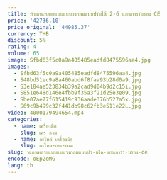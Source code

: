 ```yaml
---
title: หัวแกนหลายแบบแบบวงกลมแบบปรับได้ 2-6 แกนการรับรอง CE
price: '42736.10'
price_original: '44985.37'
currency: THB
discount: 5%
rating: 4
volume: 65
image: Sfbd63f5c0a9a405485eadfd8475596aa4.jpg
images:
  - Sfbd63f5c0a9a405485eadfd8475596aa4.jpg
  - S48bd51ec9a8a460abd6f8faa93b28d0a9.jpg
  - S3e184ae523834b39a2cad9d04b9d2c15i.jpg
  - S851e648d146e4fbb9f35a3f21d25e3e09.jpg
  - Sbe07ae77f615419c936aade376b527a5x.jpg
  - S69c9b499c32f441db98c62fb3e511e22L.jpg
video: 4000179494654.mp4
categories:
  - name: เครื่องมือ
    slug: เคร-องม
  - name: อะไหล่ เครื่องมือ
    slug: อะไหล-เคร-องม
slug: วแกนหลายแบบแบบวงกลมแบบปร-บได-แกนการร-บรอง-ce
encode: oEp2eMG
lang: th
---
```

  